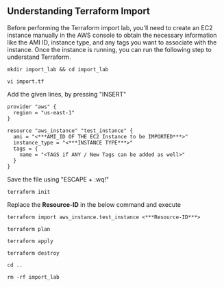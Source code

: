 ## Understanding Terraform Import
Before performing the Terraform import lab, you'll need to create an EC2 instance manually in the AWS console to obtain the necessary information like the AMI ID, instance type, and any tags you want to associate with the instance.
Once the instance is running, you can run the following step to understand Terraform.
```
mkdir import_lab && cd import_lab
```
```
vi import.tf
```
Add the given lines, by pressing "INSERT" 
```
provider "aws" {
  region = "us-east-1"
}   
 
resource "aws_instance" "test_instance" {
  ami = "<***AMI_ID OF THE EC2 Instance to be IMPORTED***>"
  instance_type = "<***INSTANCE TYPE***>"
  tags = {
    name = "<TAGS if ANY / New Tags can be added as well>"
  }
}
```
Save the file using "ESCAPE + :wq!"
```
terraform init
```
Replace the **Resource-ID** in the below command and execute
```
terraform import aws_instance.test_instance <***Resource-ID***>
```
```
terraform plan
```
```
terraform apply
```
```
terraform destroy
```
```
cd ..
```
```
rm -rf import_lab
```
